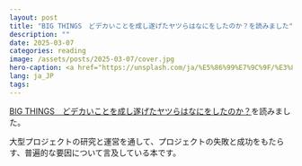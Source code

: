 ```yaml
---
layout: post
title: "BIG THINGS　どデカいことを成し遂げたヤツらはなにをしたのか？を読みました"
description: ""
date: 2025-03-07
categories: reading
image: /assets/posts/2025-03-07/cover.jpg
hero-caption: <a href="https://unsplash.com/ja/%E5%86%99%E7%9C%9F/%E3%82%AB%E3%83%95%E3%83%A9%E3%83%BC%E7%8E%8B%E3%81%AE%E3%83%94%E3%83%A9%E3%83%9F%E3%83%83%E3%83%89-HcgK4WoBwzg?utm_content=creditCopyText&utm_medium=referral&utm_source=unsplash">Unsplash</a>の<a href="https://unsplash.com/ja/@jeremybishop?utm_content=creditCopyText&utm_medium=referral&utm_source=unsplash">Jeremy Bishop</a>が撮影した写真
lang: ja_JP
tags:
---
```


[BIG THINGS　どデカいことを成し遂げたヤツらはなにをしたのか？](https://amzn.asia/d/hB7yA1u)を読みました。

大型プロジェクトの研究と運営を通して、プロジェクトの失敗と成功をもたらす、普遍的な要因について言及している本です。

